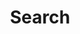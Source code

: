 ---
title: "Search" # in any language you want
layout: "search" # is necessary
# url: "/archive"
# description: "Description for Search"
summary: "search"
placeholder: "Find your favorite post here."
---